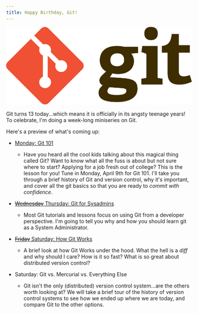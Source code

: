```yaml
---
title: Happy Birthday, Git!
---
```


![](/assets/images/git-logo.png)

Git turns 13 today...which means it is officially in its angsty teenage years!
To celebrate, I'm doing a week-long miniseries on Git.

Here's a preview of what's coming up:

* [Monday: Git 101](/2018/04/09/git-101.html)
  * Have you heard all the cool kids talking about this magical thing called
  Git? Want to know what all the fuss is about but not sure where to start?
  Applying for a job fresh out of college? This is the lesson for you! Tune in
  Monday, April 9th for Git 101. I'll take you through a brief history of Git
  and version control, why it's important, and cover all the git basics so that
  you are ready to *commit with confidence*.

* [~~Wednesday~~ Thursday: Git for Sysadmins](/2018/04/12/git-for-sysadmins.html)
  * Most Git tutorials and lessons focus on using Git from a developer
  perspective. I'm going to tell you why and how you should learn git as a
  System Administrator.

* [~~Friday~~ Saturday: How Git Works](/2018/04/14/how-git-works.html)
  * A brief look at how Git Works under the hood. What the hell is a *diff* and
  why should I care? How is it so fast? What is so great about distributed
  version control?

* Saturday: Git vs. Mercurial vs. Everything Else
  * Git isn't the only (distributed) version control system...are the others
  worth looking at? We will take a brief tour of the history of version control
  systems to see how we ended up where we are today, and compare Git to the
  other options.
